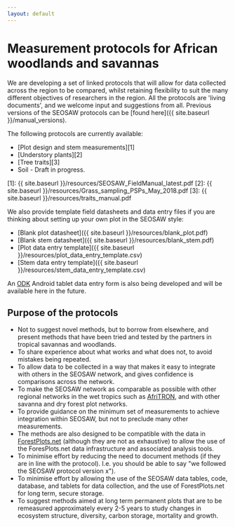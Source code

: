 ```yaml
---
layout: default
---
```


# Measurement protocols for African woodlands and savannas

We are developing a set of linked protocols that will allow for data collected across the region to be compared, whilst retaining flexibility to suit the many different objectives of researchers in the region. All the protocols are 'living documents', and we welcome input and suggestions from all. Previous versions of the SEOSAW protocols can be [found here]({{ site.baseurl }}/manual_versions).

The following protocols are currently available:

* [Plot design and stem measurements][1] 
* [Understory plants][2]
* [Tree traits][3]
* Soil - Draft in progress.

[1]: {{ site.baseurl }}/resources/SEOSAW_FieldManual_latest.pdf
[2]: {{ site.baseurl }}/resources/Grass_sampling_PSPs_May_2018.pdf
[3]: {{ site.baseurl }}/resources/traits_manual.pdf 

We also provide template field datasheets and data entry files if you are thinking about setting up your own plot in the SEOSAW style:

* [Blank plot datasheet]({{ site.baseurl }}/resources/blank_plot.pdf)
* [Blank stem datasheet]({{ site.baseurl }}/resources/blank_stem.pdf)
* [Plot data entry template]({{ site.baseurl }}/resources/plot_data_entry_template.csv)
* [Stem data entry template]({{ site.baseurl }}/resources/stem_data_entry_template.csv)

An [ODK](https://opendatakit.org/) Android tablet data entry form is also being developed and will be available here in the future.

## Purpose of the protocols

* Not to suggest novel methods, but to borrow from elsewhere, and present methods that have been tried and tested by the partners in tropical savannas and woodlands.
* To share experience about what works and what does not, to avoid mistakes being repeated.
* To allow data to be collected in a way that makes it easy to integrate with others in the SEOSAW network, and gives confidence is comparisons across the network.
* To make the SEOSAW network as comparable as possible with other regional networks in the wet tropics such as [AfriTRON](http://www.afritron.org), and with other savanna and dry forest plot networks.
* To provide guidance on the minimum set of measurements to achieve integration within SEOSAW, but not to preclude many other measurements. 
* The methods are also designed to be compatible with the data in [ForestPlots.net](https://www.forestplots.net) (although they are not as exhaustive) to allow the use of the ForesPlots.net data infrastructure and associated analysis tools.
* To minimise effort by reducing the need to document methods (if they are in line with the protocol). I.e. you should be able to say "we followed the SEOSAW protocol version x").
* To minimise effort by allowing the use of the SEOSAW data tables, code, database, and tablets for data collection, and the use of ForestPlots.net for long term, secure storage.
* To suggest methods aimed at long term permanent plots that are to be remeasured approximately every 2-5 years to study changes in ecosystem structure, diversity, carbon storage, mortality and growth. 

